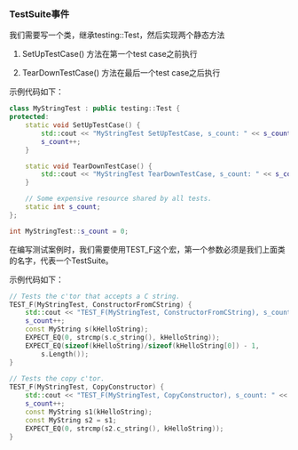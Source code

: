 ### TestSuite事件

我们需要写一个类，继承testing::Test，然后实现两个静态方法

1. SetUpTestCase() 方法在第一个test case之前执行

2. TearDownTestCase() 方法在最后一个test case之后执行

示例代码如下：

```cpp
class MyStringTest : public testing::Test {
protected:
    static void SetUpTestCase() {
        std::cout << "MyStringTest SetUpTestCase, s_count: " << s_count << std::endl;
        s_count++; 
    }

    static void TearDownTestCase() {
        std::cout << "MyStringTest TearDownTestCase, s_count: " << s_count << std::endl;
    }

    // Some expensive resource shared by all tests.
    static int s_count;
};

int MyStringTest::s_count = 0; 
```

在编写测试案例时，我们需要使用TEST_F这个宏，第一个参数必须是我们上面类的名字，代表一个TestSuite。

示例代码如下：

```cpp
// Tests the c'tor that accepts a C string.  
TEST_F(MyStringTest, ConstructorFromCString) {  
    std::cout << "TEST_F(MyStringTest, ConstructorFromCString), s_count: " << s_count << std::endl;
    s_count++; 
    const MyString s(kHelloString);  
    EXPECT_EQ(0, strcmp(s.c_string(), kHelloString));  
    EXPECT_EQ(sizeof(kHelloString)/sizeof(kHelloString[0]) - 1,  
        s.Length());  
}  
  
// Tests the copy c'tor.  
TEST_F(MyStringTest, CopyConstructor) {  
    std::cout << "TEST_F(MyStringTest, CopyConstructor), s_count: " << s_count << std::endl;
    s_count++; 
    const MyString s1(kHelloString);  
    const MyString s2 = s1;  
    EXPECT_EQ(0, strcmp(s2.c_string(), kHelloString));  
}  
```
